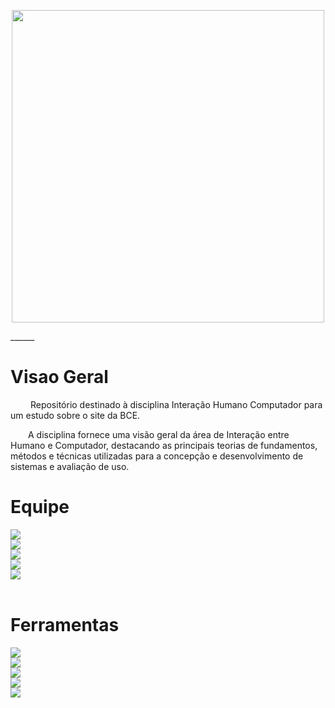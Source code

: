 <p align="center">
    <img width="500" src="assets/images/logos/BCE.jpg">
</p>
______

# Visao Geral

<p text-align="justify">&emsp;&emsp; Repositório destinado à disciplina Interação Humano Computador para um estudo sobre o site da BCE.</p>

<p text-align="justify">&emsp;&emsp;A disciplina fornece uma visão geral da área de Interação entre Humano e Computador, destacando as principais teorias de fundamentos, métodos e técnicas utilizadas para a concepção e desenvolvimento de sistemas e avaliação de uso.</p>


# Equipe


<div class="container">
    <div class="row">
        <div class="col-sm container-img">
            <a href="https://github.com/geraldovictor"><img class="image-perfil" src="assets/images/equipe/geraldo.jpg"></a>
        </div>
        <div class="col-sm container-img">
            <a href="https://github.com/isabellacgmsa"><img class="image-perfil" src="assets/images/equipe/isabella.jpg"></a>
        </div>
        <div class="col-sm container-img">
            <a href="https://github.com/RafaellaJunqueira"><img class="image-perfil" src="assets/images/equipe/rafaela.jpg"></a>
        </div>
        <div class="col-sm container-img">
            <a href="https://github.com/durvalcarvalho"><img class="image-perfil" src="assets/images/equipe/durval.jpg"></a>
        </div>
        <div class="col-sm container-img">
            <a href="https://github.com/joao15victor08"><img class="image-perfil" src="assets/images/equipe/joao.jpg"></a>
        </div>
    </div>  
</div>

<br/>

# Ferramentas

<div class="container">
    <div class="row">
        <div class="col-2">
            <img class="image-logo" src="assets/images/logos/github.png">
        </div>
        <div class="col-2">
            <img class="image-logo" src="assets/images/logos/telegram.png">
        </div>
        <div class="col-2">
            <img class="image-logo" src="assets/images/logos/jitsi.png">
        </div>
        <div class="col-2">
            <img class="image-logo" src="assets/images/logos/drive.png">
        </div>
        <div class="col-2">
            <img class="image-logo" src="assets/images/logos/zenhub.png">
        </div>
    </div>
</div>

